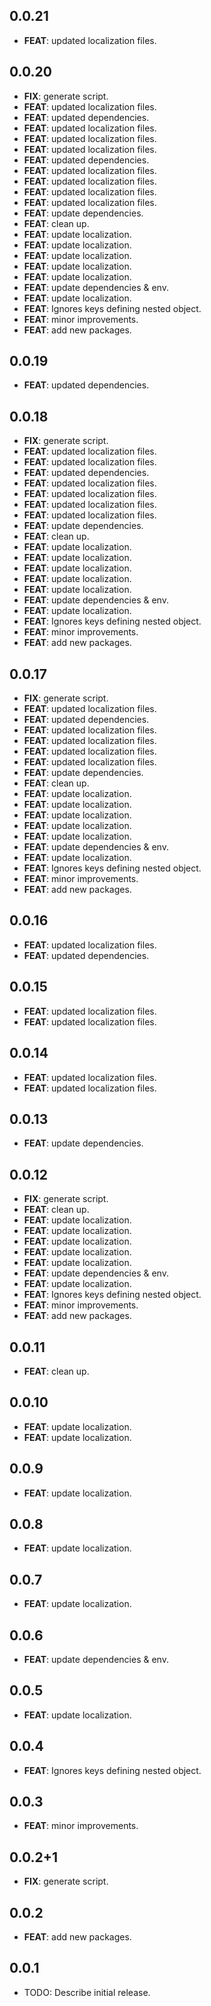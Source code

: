 ## 0.0.21

 - **FEAT**: updated localization files.

## 0.0.20

 - **FIX**: generate script.
 - **FEAT**: updated localization files.
 - **FEAT**: updated dependencies.
 - **FEAT**: updated localization files.
 - **FEAT**: updated localization files.
 - **FEAT**: updated localization files.
 - **FEAT**: updated dependencies.
 - **FEAT**: updated localization files.
 - **FEAT**: updated localization files.
 - **FEAT**: updated localization files.
 - **FEAT**: updated localization files.
 - **FEAT**: update dependencies.
 - **FEAT**: clean up.
 - **FEAT**: update localization.
 - **FEAT**: update localization.
 - **FEAT**: update localization.
 - **FEAT**: update localization.
 - **FEAT**: update localization.
 - **FEAT**: update dependencies & env.
 - **FEAT**: update localization.
 - **FEAT**: Ignores keys defining nested object.
 - **FEAT**: minor improvements.
 - **FEAT**: add new packages.

## 0.0.19

 - **FEAT**: updated dependencies.

## 0.0.18

 - **FIX**: generate script.
 - **FEAT**: updated localization files.
 - **FEAT**: updated localization files.
 - **FEAT**: updated dependencies.
 - **FEAT**: updated localization files.
 - **FEAT**: updated localization files.
 - **FEAT**: updated localization files.
 - **FEAT**: updated localization files.
 - **FEAT**: update dependencies.
 - **FEAT**: clean up.
 - **FEAT**: update localization.
 - **FEAT**: update localization.
 - **FEAT**: update localization.
 - **FEAT**: update localization.
 - **FEAT**: update localization.
 - **FEAT**: update dependencies & env.
 - **FEAT**: update localization.
 - **FEAT**: Ignores keys defining nested object.
 - **FEAT**: minor improvements.
 - **FEAT**: add new packages.

## 0.0.17

 - **FIX**: generate script.
 - **FEAT**: updated localization files.
 - **FEAT**: updated dependencies.
 - **FEAT**: updated localization files.
 - **FEAT**: updated localization files.
 - **FEAT**: updated localization files.
 - **FEAT**: updated localization files.
 - **FEAT**: update dependencies.
 - **FEAT**: clean up.
 - **FEAT**: update localization.
 - **FEAT**: update localization.
 - **FEAT**: update localization.
 - **FEAT**: update localization.
 - **FEAT**: update localization.
 - **FEAT**: update dependencies & env.
 - **FEAT**: update localization.
 - **FEAT**: Ignores keys defining nested object.
 - **FEAT**: minor improvements.
 - **FEAT**: add new packages.

## 0.0.16

 - **FEAT**: updated localization files.
 - **FEAT**: updated dependencies.

## 0.0.15

 - **FEAT**: updated localization files.
 - **FEAT**: updated localization files.

## 0.0.14

 - **FEAT**: updated localization files.
 - **FEAT**: updated localization files.

## 0.0.13

 - **FEAT**: update dependencies.

## 0.0.12

 - **FIX**: generate script.
 - **FEAT**: clean up.
 - **FEAT**: update localization.
 - **FEAT**: update localization.
 - **FEAT**: update localization.
 - **FEAT**: update localization.
 - **FEAT**: update localization.
 - **FEAT**: update dependencies & env.
 - **FEAT**: update localization.
 - **FEAT**: Ignores keys defining nested object.
 - **FEAT**: minor improvements.
 - **FEAT**: add new packages.

## 0.0.11

 - **FEAT**: clean up.

## 0.0.10

 - **FEAT**: update localization.
 - **FEAT**: update localization.

## 0.0.9

 - **FEAT**: update localization.

## 0.0.8

 - **FEAT**: update localization.

## 0.0.7

 - **FEAT**: update localization.

## 0.0.6

 - **FEAT**: update dependencies & env.

## 0.0.5

 - **FEAT**: update localization.

## 0.0.4

 - **FEAT**: Ignores keys defining nested object.

## 0.0.3

 - **FEAT**: minor improvements.

## 0.0.2+1

 - **FIX**: generate script.

## 0.0.2

 - **FEAT**: add new packages.

## 0.0.1

* TODO: Describe initial release.
